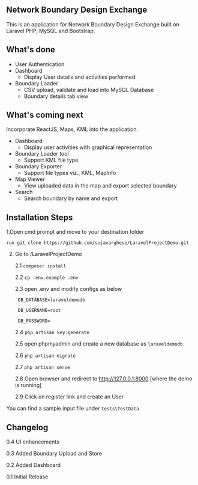 

## Network Boundary Design Exchange


This is an application for Network Boundary Design Exchange built on Laravel PHP, MySQL and Bootstrap. 


## What's done


* User Authentication
* Dashboard
    - Display User details and activities performed.
* Boundary Loader 
    - CSV upload, validate and load into MySQL Database
    - Boundary details tab view


## What's coming next


Incorporate ReactJS, Maps, KML into the application.

* Dashboard
    - Display user activities with graphical representation
* Boundary Loader tool
    - Support KML file type
* Boundary Exporter
    - Support file types viz., KML, MapInfo
* Map Viewer
    - View uploaded data in the map and export selected boundary
* Search
    - Search boundary by name and export


## Installation Steps


1.Open cmd prompt and move to your destination folder

    run git clone https://github.com/sujavarghese/LaravelProjectDemo.git

2. Go to <destination folder>/LaravelProjectDemo

    2.1 `composer install`

    2.2 `cp .env.example .env`
    
    2.3 open .env and modify configs as below 

        DB_DATABASE=laraveldemodb

        DB_USERNAME=root

        DB_PASSWORD=

    2.4 `php artisan key:generate`

    2.5 open phpmyadmin and create a new database as `laraveldemodb`

    2.6 `php artisan migrate` 

    2.7 `php artisan serve`

    2.8 Open browser and redirect to http://127.0.0.1:8000 [where the demo is running]

    2.9 Click on register link and create an User
    
    
You can find a sample input file under `tests\TestData`

## Changelog


0.4 UI enhancements

0.3 Added Boundary Upload and Store

0.2 Added Dashboard

0.1 Initial Release
